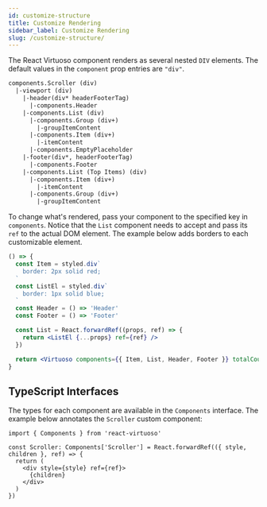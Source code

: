 ```yaml
---
id: customize-structure
title: Customize Rendering
sidebar_label: Customize Rendering
slug: /customize-structure/
---
```


The React Virtuoso component renders as several nested `DIV` elements. The default values in the `component` prop entries are `"div"`.

```txt
components.Scroller (div)
  |-viewport (div)
    |-header(div* headerFooterTag)
      |-components.Header
    |-components.List (div)
      |-components.Group (div+)
        |-groupItemContent
      |-components.Item (div+)
        |-itemContent
      |-components.EmptyPlaceholder
    |-footer(div*, headerFooterTag)
      |-components.Footer
    |-components.List (Top Items) (div)
      |-components.Item (div+)
        |-itemContent
      |-components.Group (div+)
        |-groupItemContent

```

To change what's rendered, pass your component to the specified key in `components`. Notice that the `List` component needs to accept and pass its `ref` to the actual DOM element.
The example below adds borders to each customizable element.

```jsx live
() => {
  const Item = styled.div`
    border: 2px solid red;
  `
  const ListEl = styled.div`
    border: 1px solid blue;
  `
  const Header = () => 'Header'
  const Footer = () => 'Footer'

  const List = React.forwardRef((props, ref) => {
    return <ListEl {...props} ref={ref} />
  })

  return <Virtuoso components={{ Item, List, Header, Footer }} totalCount={30} itemContent={idx => `Item ${idx}`} />
}
```

## TypeScript Interfaces

The types for each component are available in the `Components` interface. The example below annotates the `Scroller` custom component:

```tsx
import { Components } from 'react-virtuoso'

const Scroller: Components['Scroller'] = React.forwardRef(({ style, children }, ref) => {
  return (
    <div style={style} ref={ref}>
      {children}
    </div>
  )
})
```
